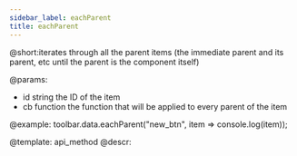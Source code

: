 ```yaml
---
sidebar_label: eachParent
title: eachParent
---          
```


@short:iterates through all the parent items (the immediate parent and its parent, etc until the parent is the component itself)

@params:
- id 		string		 the ID of the item
- cb        function     the function that will be applied to every parent of the item   




@example:
toolbar.data.eachParent("new_btn", item => console.log(item));

@template: api_method
@descr:
